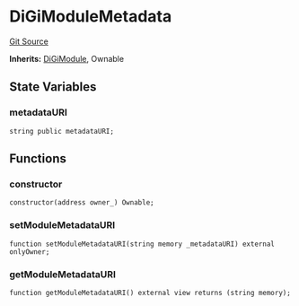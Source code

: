 # DiGiModuleMetadata
[Git Source](https://github.com/digiv3rse/protocol-contracts/blob/0d518167a484d4368bad0990424be098fe779fa4/contracts/modules/DiGiModuleMetadata.sol)

**Inherits:**
[DiGiModule](/contracts/modules/DiGiModule.sol/abstract.DiGiModule.md), Ownable


## State Variables
### metadataURI

```solidity
string public metadataURI;
```


## Functions
### constructor


```solidity
constructor(address owner_) Ownable;
```

### setModuleMetadataURI


```solidity
function setModuleMetadataURI(string memory _metadataURI) external onlyOwner;
```

### getModuleMetadataURI


```solidity
function getModuleMetadataURI() external view returns (string memory);
```

